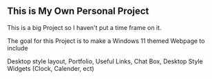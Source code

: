 ## This is My Own Personal Project

This is a big Project so I haven't put a time frame on it.

The goal for this Project is to make a Windows 11 themed Webpage to include 

Desktop style layout, Portfolio, Useful Links, Chat Box, Desktop Style Widgets (Clock, Calender, ect) 